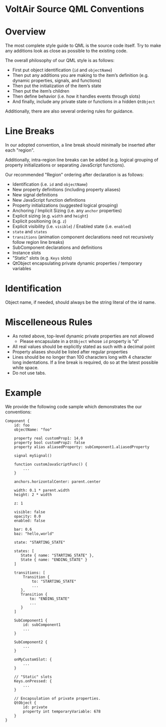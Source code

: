 # VoltAir Source QML Conventions

Overview
========

The most complete style guide to QML is the source code itself. Try to make any additions look as
close as possible to the existing code.

The overall philosophy of our QML style is as follows:
  * First put object identification (`id` and `objectName`)
  * Then put any additions you are making to the item’s definition (e.g. dynamic properties,
    signals, and functions)
  * Then put the initialization of the item’s state
  * Then put the item’s children
  * Then define behavior (i.e. how it handles events through slots)
  * And finally, include any private state or functions in a hidden `QtObject`

Additionally, there are also several ordering rules for guidance.

Line Breaks
===========
In our adopted convention, a line break should minimally be inserted after each "region".

Additionally, intra-region line breaks can be added (e.g. logical grouping of property
initializations or separating JavaScript functions).

Our recommended "Region" ordering after declaration is as follows:
  * Identification (i.e. `id` and `objectName`)
  * New property definitions (including property aliases)
  * New signal definitions
  * New JavaScript function definitions
  * Property initializations (suggested logical grouping)
  * Anchoring / Implicit Sizing (i.e. any `anchor` properties)
  * Explicit sizing (e.g. `width` and `height`)
  * Explicit positioning (e.g. `z`)
  * Explicit visibility (i.e. `visible`) / Enabled state (i.e. `enabled`)
  * `state` and `states`
  * `transitions` (animation component declarations need not recursively follow region line breaks)
  * SubComponent declarations and definitions
  * Instance slots
  * "Static" slots (e.g. `Keys` slots)
  * QtObject encapsulating private dynamic properties / temporary variables

Identification
==============
Object name, if needed, should always be the string literal of the id name.

Miscelleneous Rules
===================
  * As noted above, top-level dynamic private properties are not allowed
      * Please encapsulate in a `QtObject` whose `id` property is "d"
  * All real values should be explicitly stated as such with a decimal point
  * Property aliases should be listed after regular properties
  * Lines should be no longer than 100 characters long with 4 character long indentations. If
    a line break is required, do so at the latest possible white space.
  * Do not use tabs.
    

Example
=======

We provide the following code sample which demonstrates the our conventions:

    Component {
        id: foo
        objectName: "foo"

        property real customProp1: 14.0
        property bool customProp2: false
        property alias aliasedProperty: subComponent1.aliasedProperty

        signal mySignal()

        function customJavaScriptFunc() {
            ...
        }

        anchors.horizontalCenter: parent.center

        width: 0.1 * parent.width
        height: 2 * width

        z: 1

        visible: false
        opacity: 0.0
        enabled: false

        bar: 0.6
        baz: "hello,world"

        state: "STARTING_STATE"

        states: [
           State { name: "STARTING_STATE" },
           State { name: "ENDING_STATE" }
        ]

        transitions: [
            Transition {
                to: "STARTING_STATE"
                ...
           },
           Transition {
               to: "ENDING_STATE"
               ...
           }
        ]

        SubComponent1 {
            id: subComponent1
            ...
        }

        SubComponent2 {
            ...
        }

        onMyCustomSlot: {
            ...
        }

        // "Static" slots
        Keys.onPressed: {
            ...
        }

        // Encapsulation of private properties.
        QtObject {
            id: private
            property int temporaryVariable: 678
        }
    }

